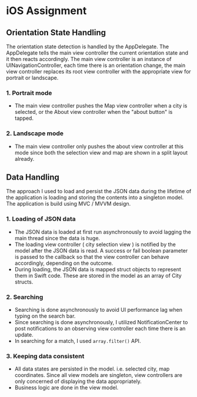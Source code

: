 # iOS Assignment

## Orientation State Handling
The orientation state detection is handled by the AppDelegate. The AppDelegate tells the main view controller the current orientation state and it then reacts accordingly. The main view controller is an instance of UINavigationController, each time there is an orientation change, the main view controller replaces its root view controller with the appropriate view for portrait or landscape. 

### 1. Portrait mode
- The main view controller pushes the Map view controller when a city is selected, or the About view controller when the "about button" is tapped.

### 2. Landscape mode
- The main view controller only pushes the about view controller at this mode since both the selection view and map are shown in a split layout already.

## Data Handling
The approach I used to load and persist the JSON data during the lifetime of the application is loading and storing the contents into a singleton model. The application is build using MVC / MVVM design. 

### 1. Loading of JSON data
- The JSON data is loaded at first run asynchronously to avoid lagging the main thread since the data is huge. 
- The loading view controller ( city selection view ) is notified by the model after the JSON data is read. A success or fail boolean parameter is passed to the callback so that the view controller can behave accordingly, depending on the outcome.
- During loading, the JSON data is mapped struct objects to represent them in Swift code. These are stored in the model as an array of City structs. 

### 2. Searching 
- Searching is done asynchronously to avoid UI performance lag when typing on the search bar.
- Since searching is done asynchronously, I utilized NotificationCenter to post notifications to an observing view controller each time there is an update.
- In searching for a match, I used ```array.filter()``` API.

### 3. Keeping data consistent
- All data states are persisted in the model. i.e. selected city, map coordinates. Since all view models are singleton, view controllers are only concerned of displaying the data appropriately. 
- Business logic are done in the view model.


